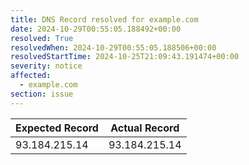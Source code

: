 ```yaml
---
title: DNS Record resolved for example.com
date: 2024-10-29T00:55:05.188492+00:00
resolved: True
resolvedWhen: 2024-10-29T00:55:05.188506+00:00
resolvedStartTime: 2024-10-25T21:09:43.191474+00:00
severity: notice
affected:
  - example.com
section: issue
---
```


| Expected Record  | Actual Record  |
|------------------|----------------|
| 93.184.215.14 | 93.184.215.14 |
